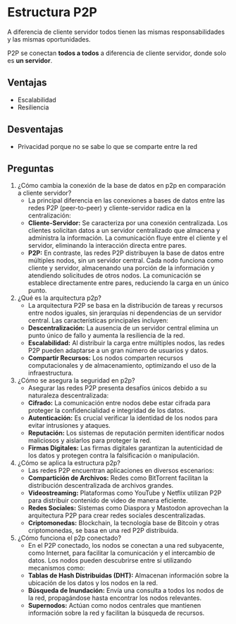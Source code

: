 # Estructura P2P
A diferencia de cliente servidor todos tienen las mismas responsabilidades y las mismas oportunidades.

P2P se conectan **todos a todos** a diferencia de cliente servidor, donde solo es **un servidor**.

## Ventajas
- Escalabilidad
- Resiliencia

## Desventajas
- Privacidad porque no se sabe lo que se comparte entre la red

## Preguntas
1. ¿Cómo cambia la conexión de la base de datos en p2p en comparación a cliente servidor?
	- La principal diferencia en las conexiones a bases de datos entre las redes P2P (peer-to-peer) y cliente-servidor radica en la centralización:
	- **Cliente-Servidor:** Se caracteriza por una conexión centralizada. Los clientes solicitan datos a un servidor centralizado que almacena y administra la información. La comunicación fluye entre el cliente y el servidor, eliminando la interacción directa entre pares.
	- **P2P:** En contraste, las redes P2P distribuyen la base de datos entre múltiples nodos, sin un servidor central. Cada nodo funciona como cliente y servidor, almacenando una porción de la información y atendiendo solicitudes de otros nodos. La comunicación se establece directamente entre pares, reduciendo la carga en un único punto.
2. ¿Qué es la arquitectura p2p?
	- La arquitectura P2P se basa en la distribución de tareas y recursos entre nodos iguales, sin jerarquías ni dependencias de un servidor central. Las características principales incluyen:
	- **Descentralización:** La ausencia de un servidor central elimina un punto único de fallo y aumenta la resiliencia de la red.
	- **Escalabilidad:** Al distribuir la carga entre múltiples nodos, las redes P2P pueden adaptarse a un gran número de usuarios y datos.
	- **Compartir Recursos:** Los nodos comparten recursos computacionales y de almacenamiento, optimizando el uso de la infraestructura.
3. ¿Cómo se asegura la seguridad en p2p?
	- Asegurar las redes P2P presenta desafíos únicos debido a su naturaleza descentralizada:
	- **Cifrado:** La comunicación entre nodos debe estar cifrada para proteger la confidencialidad e integridad de los datos.
	- **Autenticación:** Es crucial verificar la identidad de los nodos para evitar intrusiones y ataques.
	- **Reputación:** Los sistemas de reputación permiten identificar nodos maliciosos y aislarlos para proteger la red.
	- **Firmas Digitales:** Las firmas digitales garantizan la autenticidad de los datos y protegen contra la falsificación o manipulación.
4. ¿Cómo se aplica la estructura p2p?
	- Las redes P2P encuentran aplicaciones en diversos escenarios:
	- **Compartición de Archivos:** Redes como BitTorrent facilitan la distribución descentralizada de archivos grandes.
	- **Videostreaming:** Plataformas como YouTube y Netflix utilizan P2P para distribuir contenido de video de manera eficiente.
	- **Redes Sociales:** Sistemas como Diaspora y Mastodon aprovechan la arquitectura P2P para crear redes sociales descentralizadas.
	- **Criptomonedas:** Blockchain, la tecnología base de Bitcoin y otras criptomonedas, se basa en una red P2P distribuida.
5. ¿Cómo funciona el p2p conectado?
	- En el P2P conectado, los nodos se conectan a una red subyacente, como Internet, para facilitar la comunicación y el intercambio de datos. Los nodos pueden descubrirse entre sí utilizando mecanismos como:
	- **Tablas de Hash Distribuidas (DHT):** Almacenan información sobre la ubicación de los datos y los nodos en la red.
	- **Búsqueda de Inundación:** Envía una consulta a todos los nodos de la red, propagándose hasta encontrar los nodos relevantes.
	- **Supernodos:** Actúan como nodos centrales que mantienen información sobre la red y facilitan la búsqueda de recursos.

